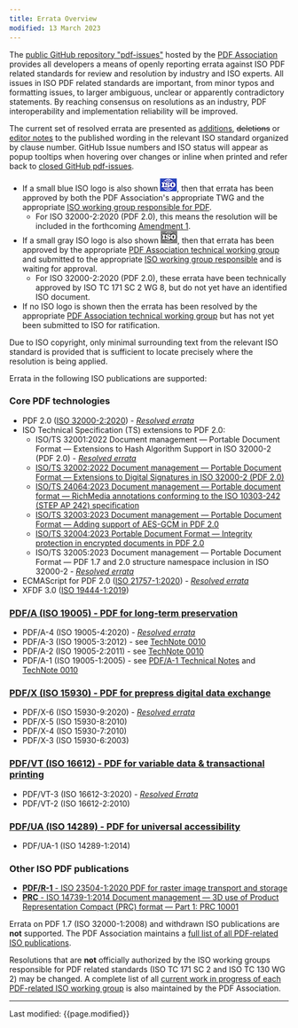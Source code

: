 ```yaml
---
title: Errata Overview
modified: 13 March 2023
---
```


<link rel="stylesheet" href="https://pdf-issues.pdfa.org/assets/iso-style.css">
<div class="github-wp">

<p>
The <a href="https://github.com/pdf-association/pdf-issues/">public GitHub repository "pdf-issues"</a> hosted by the <a href="https://www.pdfa.org">PDF Association</a>
provides all developers a means of openly reporting errata against ISO PDF related standards for review and resolution by industry and ISO experts.
All issues in ISO PDF related standards are important, from minor typos and formatting issues, to
larger ambiguous, unclear or apparently contradictory statements. By reaching consensus on resolutions as an industry,
PDF interoperability and implementation reliability will be improved.
</p>

<p>
The current set of resolved errata are presented as <span class="isostyle">
<ins title="GitHub Issue URL will appear">additions</ins>,
<del title="GitHub Issue URL will appear">deletions</del> or
<ins class="editornote" title="GitHub Issue URL will appear">editor notes</ins></span>
to the published wording in the relevant ISO standard organized by clause number.
GitHub Issue numbers and ISO status will appear as popup tooltips when hovering over changes or inline when printed and refer back to
<a href="https://github.com/pdf-association/pdf-issues/issues?q=is%3Aclosed+label%3A%22proposed+solution%22" target="_blank">
closed GitHub pdf-issues</a>.
</p>

<ul>
  <li>
  If a small blue ISO logo is also shown <img src="assets/Logo-ISO-small.png" alt="Small blue ISO logo" />, then that errata has been approved by both the PDF Association's appropriate TWG and the appropriate <a href="https://www.pdfa.org/iso-status/">ISO working group responsible for PDF</a>. 
    <ul>
      <li>For ISO 32000-2:2020 (PDF 2.0), this means the resolution will be included in the forthcoming <a href="https://www.iso.org/standard/85145.html">Amendment 1</a>.</li>
    </ul>
  </li>

  <li>
  If a small gray ISO logo is also shown <img src="assets/Logo-ISO-submitted-small.png" alt="Small grey ISO logo" />, then that errata has been approved by the appropriate <a href="https://www.pdfa.org/community/">PDF Association technical working group</a> and submitted to the appropriate <a href="https://www.pdfa.org/iso-status/">ISO working group responsible</a> and is waiting for approval. 
    <ul>
      <li>For ISO 32000-2:2020 (PDF 2.0), these errata have been technically approved by ISO TC 171 SC 2 WG 8, but do not yet have an identified ISO document.</li>
    </ul>
  </li>

  <li>
  If no ISO logo is shown then the errata has been resolved by the appropriate <a href="https://www.pdfa.org/community/">PDF Association technical working group</a> but has not yet been submitted to ISO for ratification.
  </li>
</ul>

<p>
Due to ISO copyright, only minimal surrounding text from the relevant ISO standard is provided that is sufficient to locate precisely where the resolution is being applied.
</p>

<p>Errata in the following ISO publications are supported:</p>


 <h3><b>Core PDF technologies</b></h3>
  <ul>
   <li>PDF 2.0 (<a href="https://www.pdfa.org/resource/iso-32000-pdf/" target="_blank">ISO 32000-2:2020</a>) - <a href="32000-2-2020/index.html"><i>Resolved errata</i></a></li>
   <li>ISO Technical Specification (TS) extensions to PDF 2.0:
     <ul>
       <li>ISO/TS 32001:2022 Document management — Portable Document Format — Extensions to Hash Algorithm Support in ISO 32000-2 (PDF 2.0) - <a href="32001-2022/index.html"><i>Resolved errata</i></a></li>
       <li><a href="https://www.pdfa.org/resource/iso-ts-32002/" target="_blank">ISO/TS 32002:2022 Document management — Portable Document Format — Extensions to Digital Signatures in ISO 32000-2 (PDF 2.0)</a></li>
       <li><a href="https://pdfa.org/resource/iso-ts-24064/" target="_blank">ISO/TS 24064:2023 Document management — Portable document format — RichMedia annotations conforming to the ISO 10303-242 (STEP AP 242) specification</a></li>
       <li><a href="https://pdfa.org/resource/iso-ts-32003-aes-gcm/" target="_blank">ISO/TS 32003:2023 Document management — Portable Document Format — Adding support of AES-GCM in PDF 2.0</a></li>
       <li><a href="https://pdfa.org/resource/iso-ts-32004-integrity-protection/" target="_blank">ISO/TS 32004:2023 Portable Document Format — Integrity protection in encrypted documents in PDF 2.0</a></li>
       <li>ISO/TS 32005:2023 Document management — Portable Document Format — PDF 1.7 and 2.0 structure namespace inclusion in ISO 32000-2 - <a href="32005-2023/index.html"><i>Resolved errata</i></a></li>
    </ul>
    </li>
   <li>ECMAScript for PDF 2.0 (<a href="https://www.pdfa.org/resource/iso-21757-ecmascript/" target="_blank">ISO 21757-1:2020</a>) - <a href="21757-1-2020/index.html"><i>Resolved errata</i></a></li>
   <li>XFDF 3.0 (<a href="https://www.pdfa.org/resource/iso-19444-xfdf/" target="_blank">ISO 19444-1:2019</a>)</li>
  </ul>

 <h3><a href="https://www.pdfa.org/resource/iso-19005-pdfa/" target="_blank"><b>PDF/A</b> (ISO 19005) - PDF for long-term preservation</a></h3>
  <ul>
   <li>PDF/A-4 (ISO 19005-4:2020) - <a href="19005-4-2020/index.html"><i>Resolved errata</i></a></li>
   <li>PDF/A-3 (ISO 19005-3:2012) - see <a href="https://www.pdfa.org/resource/technote-0010-clarifications-of-iso-19005-parts-1-3-for-developers-of-pdfa-creators-and-validators/" target="_blank">TechNote 0010</a></li>
   <li>PDF/A-2 (ISO 19005-2:2011) - see <a href="https://www.pdfa.org/resource/technote-0010-clarifications-of-iso-19005-parts-1-3-for-developers-of-pdfa-creators-and-validators/" target="_blank">TechNote 0010</a></li>
   <li>PDF/A-1 (ISO 19005-1:2005) - see <a href="https://www.pdfa.org/resource/pdfa-1-technical-notes/" target="_blank">PDF/A-1 Technical Notes</a> and <a href="https://www.pdfa.org/resource/technote-0010-clarifications-of-iso-19005-parts-1-3-for-developers-of-pdfa-creators-and-validators/" target="_blank">TechNote 0010</a></li>
  </ul>

  <h3><a href="https://www.pdfa.org/resource/iso-15930-pdfx/" target="_blank"><b>PDF/X</b> (ISO 15930) - PDF for prepress digital data exchange</a></h3>
   <ul>
    <li>PDF/X-6 (ISO 15930-9:2020) - <a href="15930-9-2020/index.html"><i>Resolved errata</i></a></li>
    <li>PDF/X-5 (ISO 15930-8:2010)</li>
    <li>PDF/X-4 (ISO 15930-7:2010)</li>
    <li>PDF/X-3 (ISO 15930-6:2003)</li>
   </ul>

  <h3><a href="https://www.pdfa.org/resource/iso-16612-pdfvt/" target="_blank"><b>PDF/VT</b> (ISO 16612) - PDF for variable data &amp; transactional printing</a></h3>
   <ul>
    <li>PDF/VT-3 (ISO 16612-3:2020) - <a href="16612-3-2020/index.html"><i>Resolved Errata</i></a></li>
    <li>PDF/VT-2 (ISO 16612-2:2010)</li>
   </ul>

  <h3><a href="https://www.pdfa.org/resource/iso-14289-pdfua/" target="_blank"><b>PDF/UA</b> (ISO 14289) - PDF for universal accessibility</a></h3>
   <ul>
    <li>PDF/UA-1 (ISO 14289-1:2014)</li>
   </ul>

  <h3><b>Other ISO PDF publications</b></h3>
  <ul>
   <li><a href="https://www.pdfa.org/resource/iso-23504-pdfr/" target="_blank"><b>PDF/R-1</b> - ISO 23504-1:2020 PDF for raster image transport and storage</a></li>
   <li><a href="https://pdfa.org/resource/3d-formats/" target="_blank"><b>PRC</b> - ISO 14739-1:2014 Document management — 3D use of Product Representation Compact (PRC) format — Part 1: PRC 10001</a></li>
  </ul>

<p>Errata on PDF 1.7 (ISO 32000-1:2008) and withdrawn ISO publications are <b>not</b> supported.
The PDF Association maintains a <a href="https://www.pdfa.org/index-of-pdf-related-iso-publications/">full list of all PDF-related ISO publications</a>.</p>

<p>
Resolutions that are <b>not</b> officially authorized by the ISO working groups responsible for PDF related standards
(ISO TC 171 SC 2 and ISO TC 130 WG 2) may be changed. A complete list of all
<a href="https://www.pdfa.org/iso-status/" target="_parent">current work in progress of each PDF-related ISO working group</a> is also maintained by the PDF Association.
</p>

<hr>
<p class="footnote">Last modified: {{page.modified}}</p>

</div>
